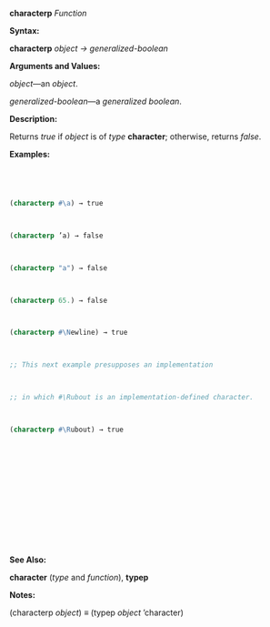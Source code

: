**characterp** *Function* 



**Syntax:** 



**characterp** *object → generalized-boolean* 



**Arguments and Values:** 



*object*—an *object*. 



*generalized-boolean*—a *generalized boolean*. 



**Description:** 



Returns *true* if *object* is of *type* **character**; otherwise, returns *false*. 



**Examples:**
```lisp
 



(characterp #\a) → true 



(characterp ’a) → false 



(characterp "a") → false 



(characterp 65.) → false 



(characterp #\Newline) → true 



;; This next example presupposes an implementation 



;; in which #\Rubout is an implementation-defined character. 



(characterp #\Rubout) → true 







 



 




```
**See Also:** 



**character** (*type* and *function*), **typep** 



**Notes:** 



(characterp *object*) *≡* (typep *object* ’character) 



